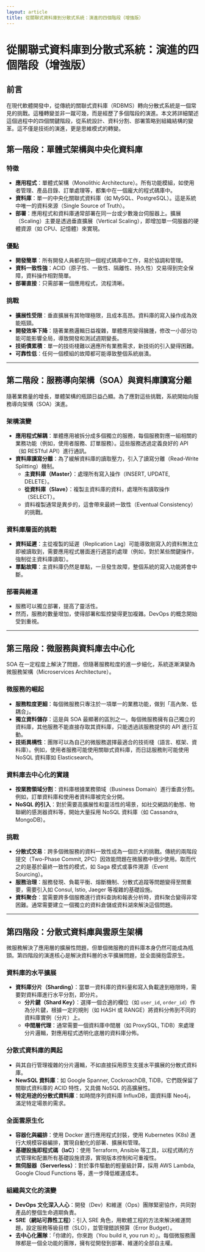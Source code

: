 ```yaml
---
layout: article
title: 從關聯式資料庫到分散式系統：演進的四個階段（增強版）
---
```


# 從關聯式資料庫到分散式系統：演進的四個階段（增強版）

## 前言

在現代軟體開發中，從傳統的關聯式資料庫（RDBMS）轉向分散式系統是一個常見的挑戰。這種轉變並非一蹴可幾，而是經歷了多個階段的演進。本文將詳細闡述這個過程中的四個關鍵階段，從系統設計、資料分割、部署策略到組織結構的變革。這不僅是技術的演進，更是思維模式的轉變。

## 第一階段：單體式架構與中央化資料庫

### 特徵

- **應用程式**：單體式架構（Monolithic Architecture）。所有功能模組，如使用者管理、產品目錄、訂單處理等，都集中在一個龐大的程式碼庫中。
- **資料庫**：單一的中央化關聯式資料庫（如 MySQL、PostgreSQL）。這是系統中唯一的資料來源（Single Source of Truth）。
- **部署**：應用程式和資料庫通常部署在同一台或少數幾台伺服器上。擴展（Scaling）主要是透過垂直擴展（Vertical Scaling），即增加單一伺服器的硬體資源（如 CPU、記憶體）來實現。

### 優點

- **開發簡單**：所有開發人員都在同一個程式碼庫中工作，易於協調和管理。
- **資料一致性強**：ACID（原子性、一致性、隔離性、持久性）交易得到完全保障，資料操作相對簡單。
- **部署直接**：只需部署一個應用程式，流程清晰。

### 挑戰

- **擴展性受限**：垂直擴展有其物理極限，且成本高昂。資料庫的寫入操作成為效能瓶頸。
- **開發效率下降**：隨著業務邏輯日益複雜，單體應用變得臃腫，修改一小部分功能可能影響全局，導致開發和測試週期變長。
- **技術債累積**：單一的技術棧難以適應所有業務需求，新技術的引入變得困難。
- **可靠性低**：任何一個模組的故障都可能導致整個系統崩潰。

---

## 第二階段：服務導向架構（SOA）與資料庫讀寫分離

隨著業務量的增長，單體架構的瓶頸日益凸顯。為了應對這些挑戰，系統開始向服務導向架構（SOA）演進。

### 架構演變

- **應用程式解耦**：單體應用被拆分成多個獨立的服務，每個服務對應一組相關的業務功能（例如，使用者服務、訂單服務）。這些服務透過定義良好的 API（如 RESTful API）進行通訊。
- **資料庫讀寫分離**：為了緩解資料庫的讀取壓力，引入了讀寫分離（Read-Write Splitting）機制。
  - **主資料庫（Master）**：處理所有寫入操作（INSERT, UPDATE, DELETE）。
  - **從資料庫（Slave）**：複製主資料庫的資料，處理所有讀取操作（SELECT）。
  - 資料複製通常是異步的，這會帶來最終一致性（Eventual Consistency）的挑戰。

### 資料庫層面的挑戰

- **資料延遲**：主從複製的延遲（Replication Lag）可能導致剛寫入的資料無法立即被讀取到，需要應用程式層面進行適當的處理（例如，對於某些關鍵操作，強制從主資料庫讀取）。
- **單點故障**：主資料庫仍然是單點，一旦發生故障，整個系統的寫入功能將會中斷。

### 部署與維運

- 服務可以獨立部署，提高了靈活性。
- 然而，服務的數量增加，使得部署和監控變得更加複雜。DevOps 的概念開始受到重視。

---

## 第三階段：微服務與資料庫去中心化

SOA 在一定程度上解決了問題，但隨著服務粒度的進一步細化，系統逐漸演變為微服務架構（Microservices Architecture）。

### 微服務的崛起

- **服務粒度更細**：每個微服務只專注於一項單一的業務功能，做到「高內聚、低耦合」。
- **獨立資料儲存**：這是與 SOA 最顯著的區別之一。每個微服務擁有自己獨立的資料庫，其他服務不能直接存取其資料庫，只能透過該服務提供的 API 進行互動。
- **技術異構性**：團隊可以為自己的微服務選擇最適合的技術棧（語言、框架、資料庫）。例如，使用者服務可能使用關聯式資料庫，而日誌服務則可能使用 NoSQL 資料庫如 Elasticsearch。

### 資料庫去中心化的實踐

- **按業務領域分割**：資料庫根據業務領域（Business Domain）進行垂直分割。例如，訂單資料庫和使用者資料庫被完全分開。
- **NoSQL 的引入**：對於需要高擴展性和靈活性的場景，如社交網路的動態、物聯網的感測器資料等，開始大量採用 NoSQL 資料庫（如 Cassandra, MongoDB）。

### 挑戰

- **分散式交易**：跨多個微服務的資料一致性成為一個巨大的挑戰。傳統的兩階段提交（Two-Phase Commit, 2PC）因效能問題在微服務中很少使用。取而代之的是基於最終一致性的模式，如 Saga 模式或事件溯源（Event Sourcing）。
- **服務治理**：服務發現、負載平衡、熔斷機制、分散式追蹤等問題變得至關重要，需要引入如 Consul, Istio, Jaeger 等複雜的基礎設施。
- **資料聚合**：當需要跨多個服務進行資料查詢和報表分析時，資料聚合變得非常困難。通常需要建立一個獨立的資料倉儲或資料湖來解決這個問題。

---

## 第四階段：分散式資料庫與雲原生架構

微服務解決了應用層的擴展性問題，但單個微服務的資料庫本身仍然可能成為瓶頸。第四階段的演進核心是解決資料層的水平擴展問題，並全面擁抱雲原生。

### 資料庫的水平擴展

- **資料庫分片（Sharding）**：當單一資料庫的資料量和寫入負載達到極限時，需要對資料庫進行水平分割，即分片。
  - **分片鍵（Shard Key）**：選擇一個合適的欄位（如 `user_id`, `order_id`）作為分片鍵，根據一定的規則（如 HASH 或 RANGE）將資料分佈到不同的資料庫實例（分片）上。
  - **中間層代理**：通常需要一個資料庫中間層（如 ProxySQL, TiDB）來處理分片邏輯，對應用程式透明化底層的資料庫分佈。

### 分散式資料庫的興起

- 與其自行管理複雜的分片邏輯，不如直接採用原生支援水平擴展的分散式資料庫。
- **NewSQL 資料庫**：如 Google Spanner, CockroachDB, TiDB，它們既保留了關聯式資料庫的 ACID 特性，又具備 NoSQL 的高擴展性。
- **特定用途的分散式資料庫**：如時間序列資料庫 InfluxDB，圖資料庫 Neo4j，滿足特定場景的需求。

### 全面雲原生化

- **容器化與編排**：使用 Docker 進行應用程式封裝，使用 Kubernetes (K8s) 進行大規模容器編排，實現自動化的部署、擴展和管理。
- **基礎設施即程式碼（IaC）**：使用 Terraform, Ansible 等工具，以程式碼的方式管理和配置所有基礎設施資源，實現版本控制和可重複性。
- **無伺服器（Serverless）**：對於事件驅動的輕量級計算，採用 AWS Lambda, Google Cloud Functions 等，進一步降低維運成本。

### 組織與文化的演變

- **DevOps 文化深入人心**：開發（Dev）和維運（Ops）團隊緊密協作，共同對產品的整個生命週期負責。
- **SRE（網站可靠性工程）**：引入 SRE 角色，用軟體工程的方法來解決維運問題，設定服務等級目標（SLO），並管理錯誤預算（Error Budget）。
- **去中心化團隊**：「你建的，你來跑（You build it, you run it）」。每個微服務團隊都是一個全功能的團隊，擁有從開發到部署、維運的全部自主權。 